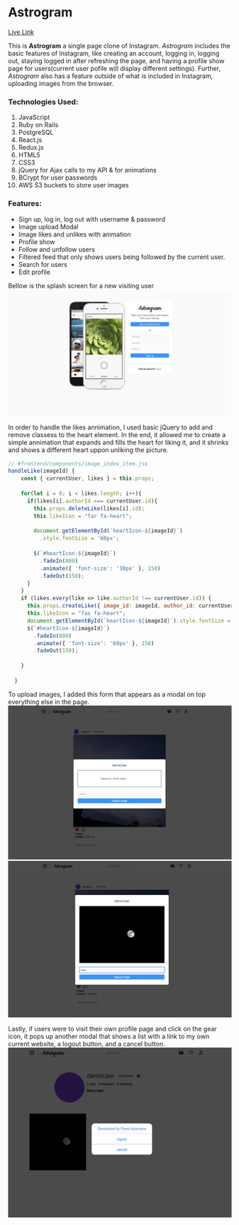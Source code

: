 # Astrogram

[Live Link](https://astrogram-prod.herokuapp.com/)

This is **Astrogram** a single page clone of Instagram. *Astrogram* includes the basic features of Instagram, like creating an account, logging in, logging out, staying logged in after refreshing the page, and having a profile show page for users(current user pofile will display different settings). Further, *Astrogram* also has a feature outside of what is included in Instagram, uploading images from the browser.


### Technologies Used:
1. JavaScript
2. Ruby on Rails
3. PostgreSQL
4. React.js
5. Redux.js
6. HTML5
7. CSS3
8. jQuery for Ajax calls to my API & for animations
9. BCrypt for user passwords
10. AWS S3 buckets to store user images
### Features:
* Sign up, log in, log out with username & password
* Image upload Modal
* Image likes and unlikes with animation
* Profile show
* Follow and unfollow users
* Filtered feed that only shows users being followed by the current user.
* Search for users
* Edit profile


Bellow is the splash screen for a new visiting user
![Greetings](https://github.com/aparcanapavel/astrogram/blob/master/z-astrogram-welcome-signup.png?raw=true)

In order to handle the likes annimation, I used basic jQuery to add and remove classess to the heart element. In the end, it allowed me to create a simple annimation that expands and fills the heart for   liking it, and it shrinks and shows a different heart uppon unliking the picture.

```js
// #frontend/components/image_index_item.jsx
handleLike(imageId) {
    const { currentUser, likes } = this.props;

    for(let i = 0; i < likes.length; i++){
      if(likes[i].authorId === currentUser.id){
        this.props.deleteLike(likes[i].id);
        this.likeIcon = "far fa-heart";
        
        document.getElementById(`heartIcon-${imageId}`)
          .style.fontSize = '60px';

        $(`#heartIcon-${imageId}`)
          .fadeIn(800)
          .animate({ 'font-size': '30px' }, 150)
          .fadeOut(150);
      }
    }
    if (likes.every(like => like.authorId !== currentUser.id)) {
      this.props.createLike({ image_id: imageId, author_id: currentUser.id });
      this.likeIcon = "fas fa-heart";
      document.getElementById(`heartIcon-${imageId}`).style.fontSize = '40px';
      $(`#heartIcon-${imageId}`)
        .fadeIn(800)
        .animate({ 'font-size': '60px' }, 150)
        .fadeOut(150);

    }
    
  }
  ```

To upload images, I added this form that appears as a modal on top everything else in the page.
![upload image form](https://github.com/aparcanapavel/astrogram/blob/master/z-image-upload-form.png?raw=true)
![image-preview](https://github.com/aparcanapavel/astrogram/blob/master/z-moon-preview.png?raw=true)

Lastly, if users were to visit their own profile page and click on the gear icon, it pops up another modal that shows a list with a link to my own current website, a logout button, and a cancel button.
![profile-logout](https://github.com/aparcanapavel/astrogram/blob/master/z-profile-settings.png?raw=true)


